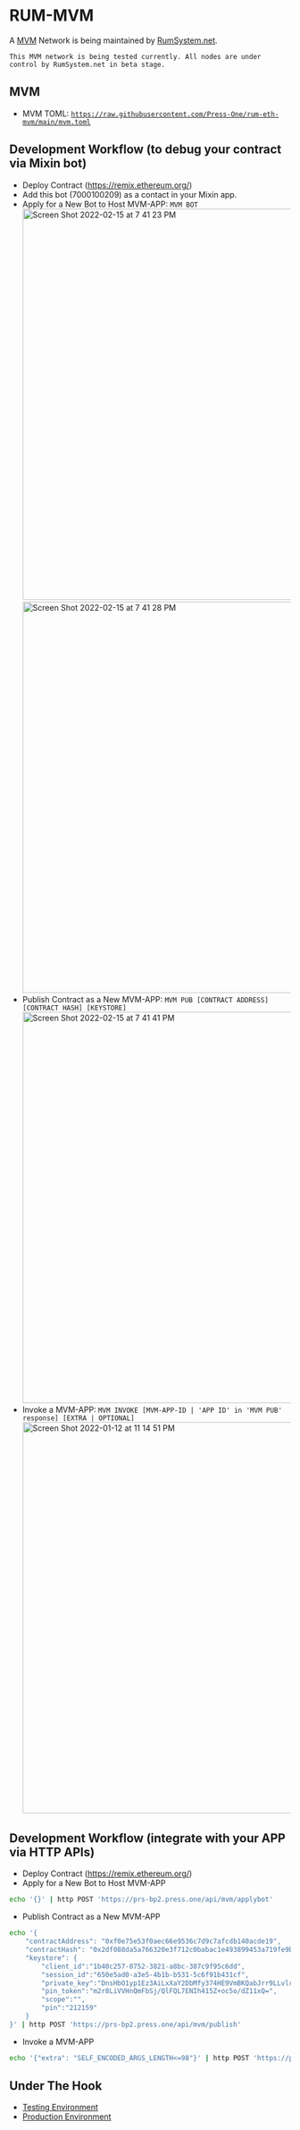 # RUM-MVM

A [MVM](https://github.com/MixinNetwork/trusted-group/tree/master/mvm/) Network is being maintained by [RumSystem.net](RumSystem.net).

`This MVM network is being tested currently. All nodes are under control by RumSystem.net in beta stage.`

## MVM

- MVM TOML: [`https://raw.githubusercontent.com/Press-One/rum-eth-mvm/main/mvm.toml`](https://raw.githubusercontent.com/Press-One/rum-eth-mvm/main/mvm.toml)

## Development Workflow (to debug your contract via Mixin bot)

- Deploy Contract (https://remix.ethereum.org/)
- Add this bot (7000100209) as a contact in your Mixin app.
- Apply for a New Bot to Host MVM-APP: `MVM BOT`
    <img width="700" alt="Screen Shot 2022-02-15 at 7 41 23 PM" src="https://user-images.githubusercontent.com/233022/154175020-9a1ab4ea-c848-492f-891c-897446edb388.png">
    <img width="700" alt="Screen Shot 2022-02-15 at 7 41 28 PM" src="https://user-images.githubusercontent.com/233022/154175069-8965d655-772d-4729-ab8d-badefaa7293f.png">
- Publish Contract as a New MVM-APP: `MVM PUB [CONTRACT ADDRESS] [CONTRACT HASH] [KEYSTORE]`
    <img width="700" alt="Screen Shot 2022-02-15 at 7 41 41 PM" src="https://user-images.githubusercontent.com/233022/154175119-cb85bff0-1424-4dec-a462-60af5fcaedff.png">
- Invoke a MVM-APP: `MVM INVOKE [MVM-APP-ID | 'APP ID' in 'MVM PUB' response] [EXTRA | OPTIONAL]`
    <img width="700" alt="Screen Shot 2022-01-12 at 11 14 51 PM" src="https://user-images.githubusercontent.com/233022/157370763-a486563b-3b10-475c-933e-fbfda239caba.png">

## Development Workflow (integrate with your APP via HTTP APIs)

- Deploy Contract (https://remix.ethereum.org/)
- Apply for a New Bot to Host MVM-APP
```bash
echo '{}' | http POST 'https://prs-bp2.press.one/api/mvm/applybot'
```
- Publish Contract as a New MVM-APP
```bash
echo '{
    "contractAddress": "0xf0e75e53f0aec66e9536c7d9c7afcdb140acde19",
    "contractHash": "0x2df088da5a766320e3f712c0babac1e493899453a719fe9b1578d44350d7499a",
    "keystore": {
        "client_id":"1b40c257-0752-3821-a8bc-387c9f95c6dd",
        "session_id":"650e5ad0-a3e5-4b1b-b531-5c6f91b431cf",
        "private_key":"DnsHbO1yp1Ez3AiLxXaY2DbMfy374HE9VmBKQabJrr9LLvlrwvtxY8/DeY+BKWZUiSbhh8Hk0gfw/uOJBWUz8w==",
        "pin_token":"m2r8LiVVHnQmFbSj/QlFQL7ENIh415Z+oc5o/dZ11xQ=",
        "scope":"",
        "pin":"212159"
    }
}' | http POST 'https://prs-bp2.press.one/api/mvm/publish'
```
- Invoke a MVM-APP
```bash
echo '{"extra": "SELF_ENCODED_ARGS_LENGTH<=98"}' | http POST 'https://prs-bp2.press.one/api/mvm/eb2ee7fe-8ff4-38e3-82c2-76c6ef94f1f8/invoke'
```

## Under The Hook

- [Testing Environment](TEST_ENV.md)
- [Production Environment](PROD_ENV.md)
